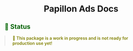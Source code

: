 <h1 align="center">Papillon Ads Docs</h1>

<h2 style="color: #006400;">🗿 Status</h2>

<blockquote style="margin: 0; padding: 0 24px; color: olive; font-weight: 600; font-size:1em">🐝 This package is a work in progress and is not ready for production use yet!</blockquote>
